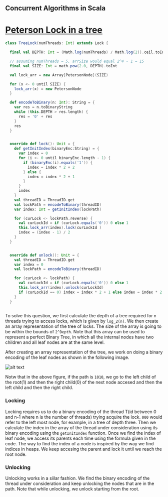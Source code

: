 ## Concurrent Algorithms in Scala

# [Peterson Lock in a tree](https://www.seas.upenn.edu/~alur/Spring09/hw1.pdf)

````scala
class TreeLock(numThreads: Int) extends Lock {

  final val DEPTH: Int = (Math.log(numThreads) / Math.log(2)).ceil.toInt

  // assuming numThreads = 5, arrSize would equal 2^4 - 1 = 15
  final val SIZE: Int = math.pow(2.0, DEPTH).toInt

  val lock_arr = new Array[PetersonNode](SIZE)

  for (x <- 0 until SIZE) {
    lock_arr(x) = new PetersonNode
  }

  def encodeToBinary(n: Int): String = {
    var res = n.toBinaryString
    while (this.DEPTH > res.length) {
      res = '0' + res
    }
    res
  }


  override def lock(): Unit = {
    def getInitIndex(binaryEnc:String) = {
      var index = 0
      for (i <- 0 until binaryEnc.length - 1) {
        if (binaryEnc(i).equals('1')) {
          index = index * 2 + 2
        } else {
          index = index * 2 + 1
        }
      }
      index
    }
    val threadID = ThreadID.get
    val lockPath = encodeToBinary(threadID)
    var index: Int = getInitIndex(lockPath)

    for (curLock <- lockPath.reverse) {
      val curLockId = if (curLock.equals('0')) 0 else 1
      this.lock_arr(index).lock(curLockId )
      index = (index - 1) / 2
    }
  }


  override def unlock(): Unit = {
    val threadID = ThreadID.get
    var index = 0
    val lockPath = encodeToBinary(threadID)

    for (curLock <- lockPath) {
      val curLockId = if (curLock.equals('0')) 0 else 1
      this.lock_arr(index).unlock(curLockId)
      if (curLockId == 0) index = index * 2 + 1 else index = index * 2 + 2
    }
  }
  
  ````
  
  
  To solve this question, we first calculate the depth of a tree required for ```n``` threads trying to access locks, which is given by ```log_2(n)```. 
  We then create an array representation of the tree of locks. The size of the array is going to be within the bounds of ```2^Depth```. Note that this array can 
  be used to represent a perfect Binary Tree, in which all the internal nodes have two children and all leaf nodes are at the same level.
  
  After creating an array representation of the tree, we work on doing a binary encoding of the leaf nodes as shown in the following image.
  
![alt text][logo]

[logo]: https://www.researchgate.net/profile/Zoltan_Kasa/publication/45900964/figure/fig1/AS:306083185872912@1449987326220/Encoding-of-binary-trees-for-n-4.png "Logo Title Text 2"

Notw that in the above figure, if the path is ```1010```, we go to the left child of the root(1) and then the right child(0) of the next node accesed and then the left child and then the right child.


### Locking

Locking requires us to do a binary encoding of the thread T(id between 0 and n-1 where n is the number of threads) trying  acquire the lock. `000` would refer to the left most node, for example, in a tree of depth three. Then we calculate the index in the array of the thread under consideration using its binary encoding using the ```getInitIndex``` function. Once we find the index of leaf node, we access its parents each time using the formula given in the code. The way to find the index of a node is inspired by the way we find indices in heaps. We keep accesing the parent and lock it until we reach the root node.

### Unlocking

Unlocking works in a siilar fashion. We find the binary encoding of the thread under consideration and keep unlocking the nodes that are in the path.  Note that while unlocking, we unlock starting from the root.

